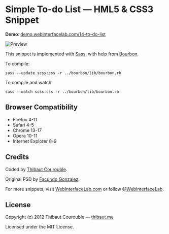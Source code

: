 # Simple To-do List — HML5 & CSS3 Snippet

**Demo**: [demo.webinterfacelab.com/14-to-do-list](http://demo.webinterfacelab.com/14-to-do-list/)

![Preview](http://www.webinterfacelab.com/assets/snippets/simple-to-do-list/preview.png)

This snippet is implemented with [Sass](https://github.com/nex3/sass), with help from [Bourbon](https://github.com/thoughtbot/bourbon).

To compile:

`sass --update scss:css -r ../bourbon/lib/bourbon.rb`

To compile and watch:

`sass --watch scss:css -r ../bourbon/lib/bourbon.rb`

## Browser Compatibility

* Firefox 4-11
* Safari 4-5
* Chrome 13-17
* Opera 10-11
* Internet Explorer 8-9

## Credits

Coded by [Thibaut Courouble](http://github.com/Thibaut).

Original PSD by [Facundo Gonzalez](http://drbl.in/bKOd).

For more snippets, visit [WebInterfaceLab.com](http://www.webinterfacelab.com) or follow [@WebInterfaceLab](http://twitter.com/WebInterfaceLab).

## License

Copyright (c) 2012 Thibaut Courouble — [thibaut.me](http://thibaut.me)

Licensed under the MIT License.